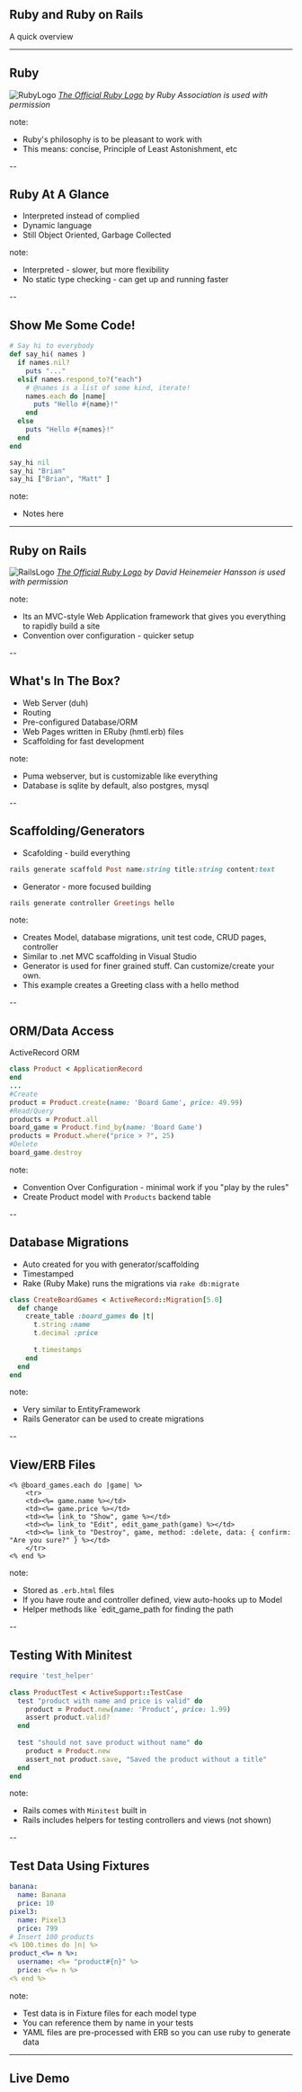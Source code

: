 ## Ruby and Ruby on Rails
A quick overview

---

## Ruby

![RubyLogo](images/ruby-logo-R.png)
*[The Official Ruby Logo](https://www.ruby.or.jp/en/about/logo) by Ruby Association is used with permission*

note:
* Ruby's philosophy is to be pleasant to work with
* This means: concise, Principle of Least Astonishment, etc

--

## Ruby At A Glance

* Interpreted instead of complied
* Dynamic language
* Still Object Oriented, Garbage Collected

note:
* Interpreted - slower, but more flexibility
* No static type checking - can get up and running faster

--

## Show Me Some Code!

```ruby
# Say hi to everybody 
def say_hi( names )
  if names.nil?
    puts "..."
  elsif names.respond_to?("each")
    # @names is a list of some kind, iterate!
    names.each do |name|
      puts "Hello #{name}!"
    end
  else
    puts "Hello #{names}!"
  end
end

say_hi nil
say_hi "Brian"
say_hi ["Brian", "Matt" ]
```

note:
* Notes here

---

## Ruby on Rails

![RailsLogo](images/rails-logo.svg)
*[The Official Ruby Logo](https://rubyonrails.org) by David Heinemeier Hansson is used with permission*

note:
* Its an MVC-style Web Application framework that gives you everything to rapidly build a site
* Convention over configuration - quicker setup

--

## What's In The Box?

* Web Server (duh)
* Routing
* Pre-configured Database/ORM
* Web Pages written in ERuby (hmtl.erb) files
* Scaffolding for fast development

note:
* Puma webserver, but is customizable like everything
* Database is sqlite by default, also postgres, mysql

--

## Scaffolding/Generators

* Scafolding - build everything
```ruby
rails generate scaffold Post name:string title:string content:text
```
* Generator - more focused building
```ruby
rails generate controller Greetings hello
```

note:
* Creates Model, database migrations, unit test code, CRUD pages, controller 
* Similar to .net MVC scaffolding in Visual Studio
* Generator is used for finer grained stuff. Can customize/create your own.
* This example creates a Greeting class with a hello method

--

## ORM/Data Access

ActiveRecord ORM

```ruby
class Product < ApplicationRecord
end
...
#Create
product = Product.create(name: 'Board Game', price: 49.99)
#Read/Query
products = Product.all
board_game = Product.find_by(name: 'Board Game')
products = Product.where("price > ?", 25)
#Delete
board_game.destroy
```

note:
* Convention Over Configuration - minimal work if you "play by the rules"
* Create Product model with `Products` backend table

--

## Database Migrations

* Auto created for you with generator/scaffolding
* Timestamped
* Rake (Ruby Make) runs the migrations via `rake db:migrate`

```ruby
class CreateBoardGames < ActiveRecord::Migration[5.0]
  def change
    create_table :board_games do |t|
      t.string :name
      t.decimal :price
 
      t.timestamps
    end
  end
end
```

note:
* Very similar to EntityFramework
* Rails Generator can be used to create migrations

--

## View/ERB Files

```erb
<% @board_games.each do |game| %>
    <tr>
    <td><%= game.name %></td>
    <td><%= game.price %></td>
    <td><%= link_to "Show", game %></td>
    <td><%= link_to "Edit", edit_game_path(game) %></td>
    <td><%= link_to "Destroy", game, method: :delete, data: { confirm: "Are you sure?" } %></td>
    </tr>
<% end %>
```

note:
* Stored as `.erb.html` files
* If you have route and controller defined, view auto-hooks up to Model
* Helper methods like `edit_game_path for finding the path

--

## Testing With Minitest

```ruby
require 'test_helper'
 
class ProductTest < ActiveSupport::TestCase
  test "product with name and price is valid" do
    product = Product.new(name: 'Product', price: 1.99)
    assert product.valid?
  end
  
  test "should not save product without name" do
    product = Product.new
    assert_not product.save, "Saved the product without a title"
  end
end
```

note:
* Rails comes with `Minitest` built in
* Rails includes helpers for testing controllers and views (not shown)

--

## Test Data Using Fixtures

```yml
banana:
  name: Banana 
  price: 10
pixel3:
  name: Pixel3
  price: 799
# Insert 100 products
<% 100.times do |n| %>
product_<%= n %>:
  username: <%= "product#{n}" %>
  price: <%= n %>
<% end %>
```

note:
* Test data is in Fixture files for each model type
* You can reference them by name in your tests
* YAML files are pre-processed with ERB so you can use ruby to generate data

---

## Live Demo